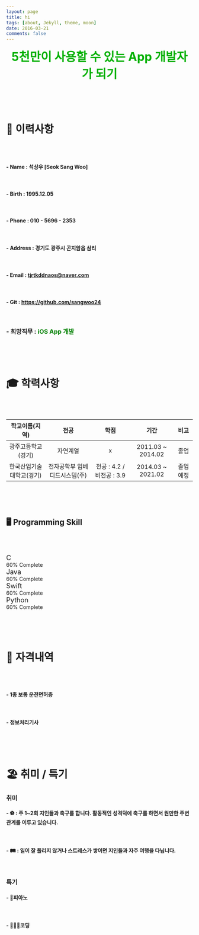 ```yaml
---
layout: page
title: hi
tags: [about, Jekyll, theme, moon]
date: 2016-03-21
comments: false
---
```


<center><font size = "6em" color ="rgb()"><b>
5천만이 사용할 수 있는 App 개발자가 되기
</b></font></center>
<br><br><br><br>

# __📝 이력사항__
<br><br>

#### - __Name__ :  석상우 [Seok Sang Woo]
<br>

#### - __Birth__ : 1995.12.05
<br>

#### - __Phone__ : 010 - 5696 - 2353
<br>

#### - __Address__ : 경기도 광주시 곤지암읍 삼리 
<br>

#### - __Email__ : tjrtkddnaos@naver.com
<br>

#### - __Git__ : https://github.com/sangwoo24
<br>

###  - __희망직무__ : <span style ="color : green "> iOS App 개발 </span>



<br><br><br>

# __🎓 학력사항__

<br><br>

| 학교이름(지역) | 전공 | 학점 | 기간 | 비고 |
|:----------:|:----------:|:----------:|:---------:|:-------:|
| 광주고등학교(경기) | 자연계열 | x |2011.03 ~ 2014.02|졸업|
| 한국산업기술대학교(경기) | 전자공학부 임베디드시스템(주)| 전공 : 4.2 / 비전공 : 3.9 | 2014.03 ~ 2021.02|졸업예정|


<br><br><br>

## 🖥 Programming Skill
<br><br>

<link rel="stylesheet" href="https://maxcdn.bootstrapcdn.com/bootstrap/3.3.7/css/bootstrap.min.css" integrity="sha384-BVYiiSIFeK1dGmJRAkycuHAHRg32OmUcww7on3RYdg4Va+PmSTsz/K68vbdEjh4u" crossorigin="anonymous">



  <div class="row">
    <div class="col-xs-2"><font size = "4em">C</font></div>
    <div class="col-xs-5">
      <div class="progress">
        <div class="progress-bar" role="progressbar" aria-valuenow="60" aria-valuemin="0" aria-valuemax="100" style="width: 75%;">
          <span class="sr-only">60% Complete</span>
        </div>
      </div>
    </div>
  </div>
  <div class="row">
    <div class="col-xs-2"><font size = "4em">Java</font></div>
    <div class="col-xs-5">
      <div class="progress">
        <div class="progress-bar" role="progressbar" aria-valuenow="60" aria-valuemin="0" aria-valuemax="100" style="width: 60%;">
          <span class="sr-only">60% Complete</span>
        </div>
      </div>
    </div>
  </div>
  <div class="row">
    <div class="col-xd-3">
      <div class="col-xs-2"><font size = "4em">Swift</font></div>
      <div class="col-xs-5">
        <div class="progress">
          <div class="progress-bar" role="progressbar" aria-valuenow="60" aria-valuemin="0" aria-valuemax="100" style="width: 50%;">
            <span class="sr-only">60% Complete</span>
          </div>
        </div>
      </div>
    </div>
  </div>
  <div class="row">
    <div class="col-xd-3">
      <div class="col-xs-2"><font size = "4em">Python</font></div>
      <div class="col-xs-5">
        <div class="progress">
          <div class="progress-bar" role="progressbar" aria-valuenow="60" aria-valuemin="0" aria-valuemax="100" style="width: 80%;">
            <span class="sr-only">60% Complete</span>
          </div>
        </div>
      </div>
    </div>
</div>

<br><br><br>

# __📇 자격내역__
<br><br>

#### - __1종 보통 운전면허증__
<br>

#### - __정보처리기사__

<br><br><br>

# __🏖 취미 / 특기__

### __취미__
#### - ⚽️ : 주 1~2회 지인들과 축구를 합니다. 활동적인 성격덕에 축구를 하면서 원만한 주변관계를 이루고 있습니다.
<br>  

#### - 🛤 : 일이 잘 풀리지 않거나 스트레스가 쌓이면 지인들과 자주 여행을 다닙니다. 
<br>

### __특기__
#### - 🎹피아노
<br>

#### - 👨🏻‍💻코딩